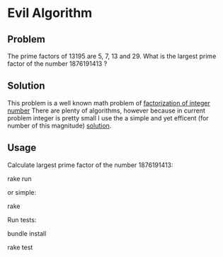 Evil Algorithm
==================

Problem
------------------

The prime factors of 13195 are 5, 7, 13 and 29. What is the largest
prime factor of the number 1876191413 ?

Solution 
------------------

This problem is a well known math problem of [factorization of integer
number](http://en.wikipedia.org/wiki/Prime_factorization) There are
plenty of algorithms, however because in current problem integer is
pretty small I use the a simple and yet efficent (for number of this
magnitude) [solution](http://en.wikipedia.org/wiki/Trial_division).

Usage
-----------------
Calculate largest prime factor of the number 1876191413:

 rake run

or simple:
 
 rake

Run tests:

 bundle install 

 rake test
